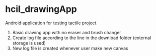 # hcil_drawingApp

Android application for testing tactile project
1. Basic drawing app with no eraser and brush changer
2. Create log file according to the line in the download folder (external storage is used)
3. New log file is created whenever user make new canvas